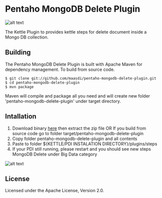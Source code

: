Pentaho MongoDB Delete Plugin
=======================
![alt text][status]

The Kettle Plugin to provides kettle steps for delete document inside a Mongo DB collection.

Building
--------
The Pentaho MongoDB Delete Plugin is built with Apache Maven for dependency management. To build from source code.

    $ git clone git://github.com/maasdi/pentaho-mongodb-delete-plugin.git
    $ cd pentaho-mongodb-delete-plugin
    $ mvn package

Maven will compile and package all you need and will create new folder 'pentaho-mongodb-delete-plugin' under target directory.

Intallation
--------
1. Download binary [here][download-release] then extract the zip file OR If you build from source code go to folder target/pentaho-mongodb-delete-plugin
2. Copy folder pentaho-mongodb-delete-plugin and all contents
3. Paste to folder ${KETTLE/PDI INSTALATION DIRECTORY}/plugins/steps
4. If your PDI still running, please restart and you should see new steps MongoDB Delete under Big Data category


![alt text][step]

License
-------
Licensed under the Apache License, Version 2.0.

[step]: https://raw.githubusercontent.com/maasdi/pentaho-mongodb-delete-plugin/master/MongDB%20Delete.png "MongoDB Delete Step"
[download-release]: https://github.com/maasdi/pentaho-mongodb-delete-plugin/releases/download/1.0.0-RELEASE/pentaho-mongodb-delete-plugin-1.0.0-RELEASE.zip
[status]: https://drone.io/github.com/maasdi/pentaho-mongodb-delete-plugin/status.png "Build Status"